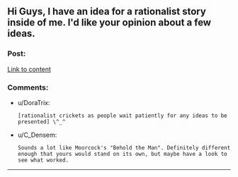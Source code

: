 ## Hi Guys, I have an idea for a rationalist story inside of me. I'd like your opinion about a few ideas.

### Post:

[Link to content](https://www.reddit.com/r/HPMOR/comments/fzxe8w/hi_guys_i_have_an_idea_for_a_rationalist_story/)

### Comments:

- u/DoraTrix:
  ```
  [rationalist crickets as people wait patiently for any ideas to be presented] \^_^
  ```

- u/C_Densem:
  ```
  Sounds a lot like Moorcock's "Behold the Man". Definitely different enough that yours would stand on its own, but maybe have a look to see what worked.
  ```

---

